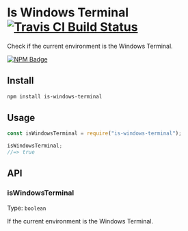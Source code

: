 # Is Windows Terminal [![Travis CI Build Status](https://img.shields.io/travis/com/Richienb/is-windows-terminal/master.svg?style=for-the-badge)](https://travis-ci.com/Richienb/is-windows-terminal)

Check if the current environment is the Windows Terminal.

[![NPM Badge](https://nodei.co/npm/is-windows-terminal.png)](https://npmjs.com/package/is-windows-terminal)

## Install

```sh
npm install is-windows-terminal
```

## Usage

```js
const isWindowsTerminal = require("is-windows-terminal");

isWindowsTerminal;
//=> true
```

## API

### isWindowsTerminal

Type: `boolean`

If the current environment is the Windows Terminal.
